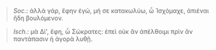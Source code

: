 

>  *Soc.*: ἀλλὰ γάρ, ἔφην ἐγώ, μή σε κατακωλύω, ὦ Ἰσχόμαχε, ἀπιέναι ἤδη βουλόμενον.



>  *Isch.*: μὰ Δί', ἔφη, ὦ Σώκρατες: ἐπεὶ οὐκ ἂν ἀπέλθοιμι πρὶν ἂν παντάπασιν ἡ ἀγορὰ λυθῇ.